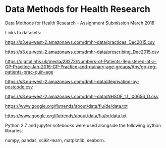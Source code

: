 # Data Methods for Health Research
Data Methods for Health Research - Assignment Submission March 2018

Links to datasets: 

https://s3.eu-west-2.amazonaws.com/dmhr-data/practices_Dec2015.csv

https://s3.eu-west-2.amazonaws.com/dmhr-data/prescribing_Dec2015.csv

https://digital.nhs.uk/media/28273/Numbers-of-Patients-Registered-at-a-GP-Practice-Jan-2016-GP-Practice-and-quinary-age-groups/Any/gp-reg-patients-prac-quin-age

https://s3.eu-west-2.amazonaws.com/dmhr-data/deprivation-by-postcode.csv

https://s3.eu-west-2.amazonaws.com/dmhr-data/NHSOF_1.1_I00656_D.csv

https://www.google.org/flutrends/about/data/flu/de/data.txt

https://www.google.org/flutrends/about/data/flu/br/data.txt




Python 2.7 and jupyter notebooks were used alongside the following python libraries; 

numpy, pandas, scikit-learn, matplotlib, seaborn.
